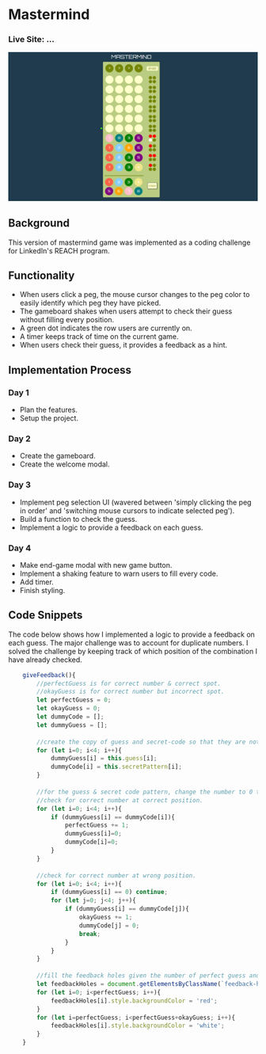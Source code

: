 # Mastermind

### Live Site: ...

![Screenshot](/mastermind_screenshot.png)

## Background
This version of mastermind game was implemented as a coding challenge for LinkedIn's REACH program.

## Functionality
* When users click a peg, the mouse cursor changes to the peg color to easily identify which peg they have picked.
* The gameboard shakes when users attempt to check their guess without filling every position.
* A green dot indicates the row users are currently on.
* A timer keeps track of time on the current game.
* When users check their guess, it provides a feedback as a hint.

## Implementation Process
### Day 1
* Plan the features.
* Setup the project.
### Day 2
* Create the gameboard.
* Create the welcome modal.
### Day 3
* Implement peg selection UI (wavered between 'simply clicking the peg in order' and 'switching mouse cursors to indicate selected peg').
* Build a function to check the guess.
* Implement a logic to provide a feedback on each guess.
### Day 4
* Make end-game modal with new game button.
* Implement a shaking feature to warn users to fill every code.
* Add timer.
* Finish styling.

## Code Snippets
The code below shows how I implemented a logic to provide a feedback on each guess. The major challenge was to account for duplicate numbers. I solved the challenge by keeping track of which position of the combination I have already checked.

```javascript
    giveFeedback(){
        //perfectGuess is for correct number & correct spot.
        //okayGuess is for correct number but incorrect spot.
        let perfectGuess = 0;
        let okayGuess = 0;
        let dummyCode = [];
        let dummyGuess = [];

        //create the copy of guess and secret-code so that they are not over written.
        for (let i=0; i<4; i++){
            dummyGuess[i] = this.guess[i];
            dummyCode[i] = this.secretPattern[i];
        }

        //for the guess & secret code pattern, change the number to 0 to indicate that it's already used.
        //check for correct number at correct position.
        for (let i=0; i<4; i++){
            if (dummyGuess[i] == dummyCode[i]){
                perfectGuess += 1;
                dummyGuess[i]=0;
                dummyCode[i]=0;
            }
        }

        //check for correct number at wrong position.
        for (let i=0; i<4; i++){
            if (dummyGuess[i] == 0) continue;
            for (let j=0; j<4; j++){
                if (dummyGuess[i] == dummyCode[j]){
                    okayGuess += 1;
                    dummyCode[j] = 0;
                    break;
                }
            }
        }

        //fill the feedback holes given the number of perfect guess and okay guess.
        let feedbackHoles = document.getElementsByClassName(`feedback-hole ${this.currentAttempt}`)
        for (let i=0; i<perfectGuess; i++){
            feedbackHoles[i].style.backgroundColor = 'red';
        }
        for (let i=perfectGuess; i<perfectGuess+okayGuess; i++){
            feedbackHoles[i].style.backgroundColor = 'white';
        }
    }
```



